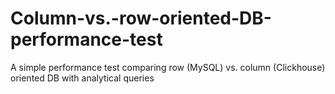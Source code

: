 # Column-vs.-row-oriented-DB-performance-test
A simple performance test comparing row (MySQL) vs. column (Clickhouse) oriented DB with analytical queries
